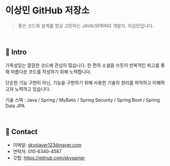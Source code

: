 # 이상민 GitHub 저장소
>좋은 코드와 설계를 항상 고민하는 JAVA/SPRING 개발자, 이상민입니다.

</br>

## :pushpin: Intro

가독성있는 깔끔한 코드에 관심이 많습니다. 한 편의 소설을 쓰듯이 반복적인 퇴고를 통해 아름다운 코드를 작성하기 위해 노력합니다.

단순한 기능 구현이 아닌, 기능을 구현하기 위해 사용한 기술의 원리를 파악하고 이해하고자 노력하고 있습니다.

기술 스택 : Java / Spring / MyBatis / Spring Security / Spring Boot / Spring Data JPA

</br>

## :pushpin: Contact
- 이메일: skyslayer123@naver.com
- 연락처: 010-6340-4587
- 깃헙: https://github.com/skysamer
